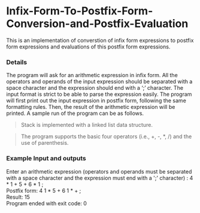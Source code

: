# Infix-Form-To-Postfix-Form-Conversion-and-Postfix-Evaluation

This is an implementation of converstion of infix form expressions to postfix form expressions and evaluations of this postfix form expressions. <br />

### Details <br />

The program will ask for an arithmetic expression in infix form. All the operators and operands of the input expression should be separated with a space character and the expression should end with a ‘;’ character. The input format is strict to be able to parse the expression easily. The program will first print out the input expression in postfix form, following the same formatting rules. Then, the result of the arithmetic expression will be printed. A sample run of the program can be as follows.<br />

> Stack is implemented with a linked list data structure. <br />

> The program supports the basic four operators (i.e., +, -, *, /) and the use of parenthesis.  <br />


### Example Input and outputs <br />
Enter an arithmetic expression (operators and operands must be separated with a space character and the expression must end with a ';' character)
: 4 * 1 + 5 + 6 * 1 ; <br />
Postfix form:  4 1 * 5 + 6 1 * + ; <br />
Result:  15 <br />
Program ended with exit code: 0 <br />


